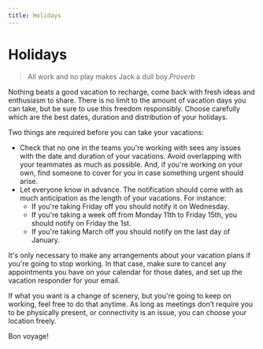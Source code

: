 ```yaml
---
title: Holidays
---
```

# Holidays

> All work and no play makes Jack a dull boy.<cite>Proverb</cite>

Nothing beats a good vacation to recharge, come back with fresh ideas and enthusiasm to share.
There is no limit to the amount of vacation days you can take, but be sure to use this freedom responsibly. Choose carefully which are the best dates, duration and distribution of your holidays.

Two things are required before you can take your vacations:

* Check that no one in the teams you're working with sees any issues with the date and duration of your vacations. Avoid overlapping with your teammates as much as possible. And, if you're working on your own, find someone to cover for you in case something urgent should arise.
* Let everyone know in advance. The notification should come with as much anticipation as the length of your vacations. For instance:
  * If you're taking Friday off you should notify it on Wednesday.
  * If you're taking a week off from Monday 11th to Friday 15th, you should notify on Friday the 1st.
  * If you're taking March off you should notify on the last day of January.

It's only necessary to make any arrangements about your vacation plans if you're going to stop working. In that case, make sure to cancel any appointments you have on your calendar for those dates, and set up the vacation responder for your email.

If what you want is a change of scenery, but you're going to keep on working, feel free to do that anytime. As long as meetings don’t require you to be physically present, or connectivity is an issue, you can choose your location freely.

Bon voyage!